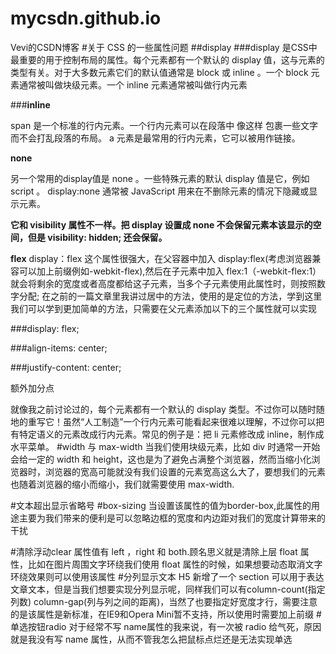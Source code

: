 # mycsdn.github.io
Vevi的CSDN博客
#关于 CSS 的一些属性问题
##display
###display 是CSS中最重要的用于控制布局的属性。每个元素都有一个默认的 display 值，这与元素的类型有关。对于大多数元素它们的默认值通常是 block 或 inline 。一个 block 元素通常被叫做块级元素。一个 inline 元素通常被叫做行内元素

###**inline**

span 是一个标准的行内元素。一个行内元素可以在段落中 <span> 像这样 
</span> 包裹一些文字而不会打乱段落的布局。 a 元素是最常用的行内元素，它可以被用作链接。

**none**

另一个常用的display值是 none 。一些特殊元素的默认 display 值是它，例如 script 。 display:none 通常被 JavaScript 用来在不删除元素的情况下隐藏或显示元素。

**它和 visibility 属性不一样。把 display 设置成 none 不会保留元素本该显示的空间，但是 visibility: hidden; 还会保留。**

**flex**
display：flex 这个属性很强大，在父容器中加入 display:flex(考虑浏览器兼容可以加上前缀例如-webkit-flex),然后在子元素中加入 flex:1（-webkit-flex:1）就会将剩余的宽度或者高度都给这子元素，当多个子元素使用此属性时，则按照数字分配;
在之前的一篇文章里我讲过居中的方法，使用的是定位的方法，学到这里我们可以学到更加简单的方法，只需要在父元素添加以下的三个属性就可以实现

###display: flex;

###align-items: center;

###justify-content: center;

额外加分点

就像我之前讨论过的，每个元素都有一个默认的 display 类型。不过你可以随时随地的重写它！虽然“人工制造”一个行内元素可能看起来很难以理解，不过你可以把有特定语义的元素改成行内元素。常见的例子是：把 li 元素修改成 inline，制作成水平菜单。
#width 与 max-width
当我们使用块级元素，比如 div 时通常一开始会给一定的 width 和 height，这也是为了避免占满整个浏览器，然而当缩小化浏览器时，浏览器的宽高可能就没有我们设置的元素宽高这么大了，要想我们的元素也随着浏览器的缩小而缩小，我们就需要使用 max-width.

#文本超出显示省略号
#box-sizing
当设置该属性的值为border-box,此属性的用途主要为我们带来的便利是可以忽略边框的宽度和内边距对我们的宽度计算带来的干扰

#清除浮动clear
属性值有 left ，right 和 both.顾名思义就是清除上层 float 属性，比如在图片周围文字环绕我们使用 float 属性的时候，如果想要动态取消文字环绕效果则可以使用该属性
#分列显示文本
H5 新增了一个 section 可以用于表达文章文本，但是当我们想要实现分列显示呢，同样我们可以有column-count(指定列数) column-gap(列与列之间的距离)，当然了也要指定好宽度才行，需要注意的是该属性是新标准，在IE9和Opera Mini暂不支持，所以使用时需要加上前缀
#单选按钮radio
对于经常不写 name属性的我来说，有一次被 radio 给气死，原因就是我没有写 name 属性，从而不管我怎么把鼠标点烂还是无法实现单选
